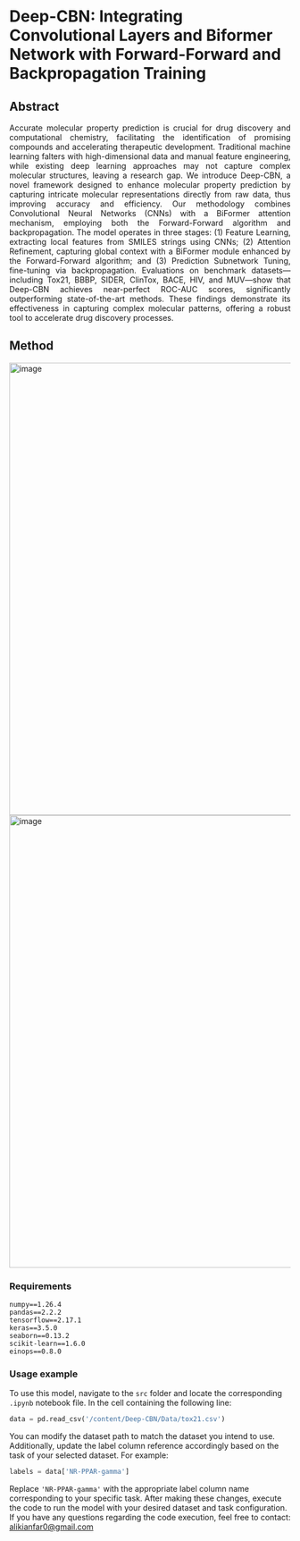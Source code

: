 
# Deep-CBN: Integrating Convolutional Layers and Biformer Network with Forward-Forward and Backpropagation Training

## Abstract
<div align="justify">
Accurate molecular property prediction is crucial for drug discovery and computational chemistry, facilitating the identification of promising compounds and accelerating therapeutic development. Traditional machine learning falters with high-dimensional data and manual feature engineering, while existing deep learning approaches may not capture complex molecular structures, leaving a research gap. We introduce Deep-CBN, a novel framework designed to enhance molecular property prediction by capturing intricate molecular representations directly from raw data, thus improving accuracy and efficiency. Our methodology combines Convolutional Neural Networks (CNNs) with a BiFormer attention mechanism, employing both the Forward-Forward algorithm and backpropagation. The model operates in three stages: (1) Feature Learning, extracting local features from SMILES strings using CNNs; (2) Attention Refinement, capturing global context with a BiFormer module enhanced by the Forward-Forward algorithm; and (3) Prediction Subnetwork Tuning, fine-tuning via backpropagation. Evaluations on benchmark datasets—including Tox21, BBBP, SIDER, ClinTox, BACE, HIV, and MUV—show that Deep-CBN achieves near-perfect ROC-AUC scores, significantly outperforming state-of-the-art methods. These findings demonstrate its effectiveness in capturing complex molecular patterns, offering a robust tool to accelerate drug discovery processes.
</div>


## Method
<img width="810" alt="image" src="https://github.com/akianfar/Deep-CBN/blob/main/assets/Artboard%202-20.jpg">
<img width="810" alt="image" src="https://github.com/akianfar/Deep-CBN/blob/main/assets/Artboard%203-20.jpg">

### Requirements 

```
numpy==1.26.4
pandas==2.2.2
tensorflow==2.17.1
keras==3.5.0
seaborn==0.13.2
scikit-learn==1.6.0
einops==0.8.0

```
### Usage example

To use this model, navigate to the `src` folder and locate the corresponding `.ipynb` notebook file. In the cell containing the following line:

```python
data = pd.read_csv('/content/Deep-CBN/Data/tox21.csv')
```

You can modify the dataset path to match the dataset you intend to use. Additionally, update the label column reference accordingly based on the task of your selected dataset. For example:

```python
labels = data['NR-PPAR-gamma']
```

Replace `'NR-PPAR-gamma'` with the appropriate label column name corresponding to your specific task. After making these changes, execute the code to run the model with your desired dataset and task configuration.
If you have any questions regarding the code execution, feel free to contact:
alikianfar0@gmail.com
